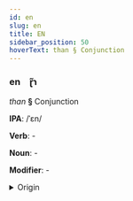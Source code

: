 ```yaml
---
id: en
slug: en
title: EN
sidebar_position: 50
hoverText: than § Conjunction
---
```


### en&emsp;<span kind="abugida">ɽ̃ɿ</span>

*than* **§** Conjunction

**IPA**: /ˈɛn/

**Verb**: -

**Noun**: -

**Modifier**: -

<details>
    <summary>Origin</summary>
    Swedish än /ɛnː/<br/>
    <em>Germanic Language Family</em>
</details>